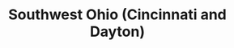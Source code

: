 ---
featured: true
time: 6:00pm EST
title: Southwest Ohio (Cincinnati and Dayton) 
registration: https://zoom.us/webinar/register/WN_vOdxqLq1Sqis_9-zjgJ3zw
---